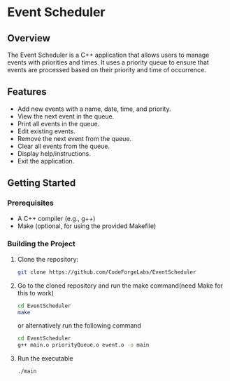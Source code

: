 # Event Scheduler

## Overview

The Event Scheduler is a C++ application that allows users to manage events with priorities and times.
It uses a priority queue to ensure that events are processed based on their priority and time of occurrence.

## Features

- Add new events with a name, date, time, and priority.
- View the next event in the queue.
- Print all events in the queue.
- Edit existing events.
- Remove the next event from the queue.
- Clear all events from the queue.
- Display help/instructions.
- Exit the application.

## Getting Started

### Prerequisites

- A C++ compiler (e.g., g++)
- Make (optional, for using the provided Makefile)

### Building the Project

1. Clone the repository:

   ```sh
   git clone https://github.com/CodeForgeLabs/EventScheduler
   ```

2. Go to the cloned repository and run the make command(need Make for this to work)

   ```sh
   cd EventScheduler
   make
   ```
   or alternatively run the following command
   ```sh
   cd EventScheduler
   g++ main.o priorityQueue.o event.o -o main
   ```
   

3. Run the executable

   ```sh
   ./main
   ```

